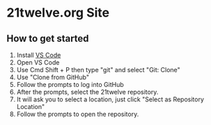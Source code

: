 # 21twelve.org Site

## How to get started
1. Install [VS Code](https://code.visualstudio.com/)
2. Open VS Code
3. Use Cmd Shift + P then type "git" and select "Git: Clone"
4. Use "Clone from GitHub"
5. Follow the prompts to log into GitHub
6. After the prompts, select the 21twelve repository.
7. It will ask you to select a location, just click "Select as Repository Location"
8. Follow the prompts to open the repository.